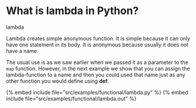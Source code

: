 # What is lambda in Python?

lambda

Lambda creates simple anonymous function. It is simple because it can only have one statement in its body. It is anonymous because usually it does not have a name.


The usual use is as we saw earlier when we passed it as a parameter to the `map` function. However, in the next example we show that you can assign the
lambda-function to a name and then you could used that name just as any other function you would define using **def**.

{% embed include file="src/examples/functional/lambda.py" %}
{% embed include file="src/examples/functional/lambda.out" %}


